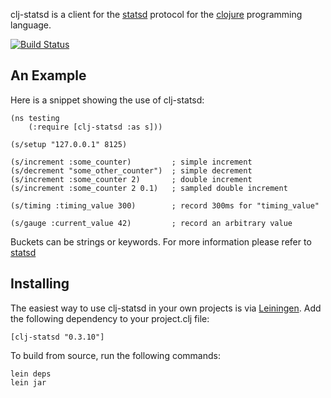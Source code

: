 clj-statsd is a client for the [statsd](https://github.com/etsy/statsd)
protocol for the [clojure](http://clojure.org) programming language.

[![Build
Status](https://secure.travis-ci.org/pyr/clj-statsd.png)](http://travis-ci.org/pyr/clj-statsd)

An Example
----------

Here is a snippet showing the use of clj-statsd:

    (ns testing
        (:require [clj-statsd :as s]))

    (s/setup "127.0.0.1" 8125)

    (s/increment :some_counter)         ; simple increment
    (s/decrement "some_other_counter")  ; simple decrement
    (s/increment :some_counter 2)       ; double increment
    (s/increment :some_counter 2 0.1)   ; sampled double increment

    (s/timing :timing_value 300)        ; record 300ms for "timing_value"

    (s/gauge :current_value 42)         ; record an arbitrary value

Buckets can be strings or keywords. For more information please refer to
[statsd](https://github.com/etsy/statsd)

Installing
----------

The easiest way to use clj-statsd in your own projects is via
[Leiningen](http://github.com/technomancy/leiningen). Add the following
dependency to your project.clj file:

    [clj-statsd "0.3.10"]

To build from source, run the following commands:

    lein deps
    lein jar
